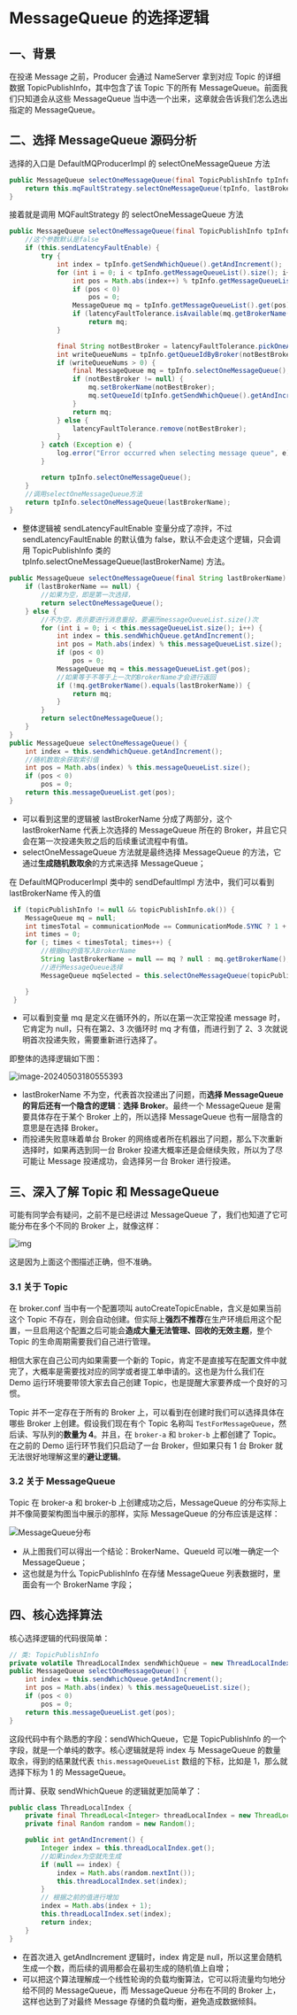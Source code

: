 # MessageQueue 的选择逻辑



## 一、背景

在投递 Message 之前，Producer 会通过 NameServer 拿到对应 Topic 的详细数据 TopicPublishInfo，其中包含了该 Topic 下的所有 MessageQueue。前面我们只知道会从这些 MessageQueue 当中选一个出来，这章就会告诉我们怎么选出指定的 MessageQueue。



## 二、选择 MessageQueue 源码分析

选择的入口是 DefaultMQProducerImpl 的 selectOneMessageQueue 方法

```java
public MessageQueue selectOneMessageQueue(final TopicPublishInfo tpInfo, final String lastBrokerName) {
    return this.mqFaultStrategy.selectOneMessageQueue(tpInfo, lastBrokerName);
}
```



接着就是调用 MQFaultStrategy 的 selectOneMessageQueue 方法

```java
public MessageQueue selectOneMessageQueue(final TopicPublishInfo tpInfo, final String lastBrokerName) {
    //这个参数默认是false
    if (this.sendLatencyFaultEnable) {
        try {
            int index = tpInfo.getSendWhichQueue().getAndIncrement();
            for (int i = 0; i < tpInfo.getMessageQueueList().size(); i++) {
                int pos = Math.abs(index++) % tpInfo.getMessageQueueList().size();
                if (pos < 0)
                    pos = 0;
                MessageQueue mq = tpInfo.getMessageQueueList().get(pos);
                if (latencyFaultTolerance.isAvailable(mq.getBrokerName()))
                    return mq;
            }

            final String notBestBroker = latencyFaultTolerance.pickOneAtLeast();
            int writeQueueNums = tpInfo.getQueueIdByBroker(notBestBroker);
            if (writeQueueNums > 0) {
                final MessageQueue mq = tpInfo.selectOneMessageQueue();
                if (notBestBroker != null) {
                    mq.setBrokerName(notBestBroker);
                    mq.setQueueId(tpInfo.getSendWhichQueue().getAndIncrement() % writeQueueNums);
                }
                return mq;
            } else {
                latencyFaultTolerance.remove(notBestBroker);
            }
        } catch (Exception e) {
            log.error("Error occurred when selecting message queue", e);
        }

        return tpInfo.selectOneMessageQueue();
    }
	//调用selectOneMessageQueue方法
    return tpInfo.selectOneMessageQueue(lastBrokerName);
}
```

- 整体逻辑被 sendLatencyFaultEnable 变量分成了凉拌，不过 sendLatencyFaultEnable 的默认值为 false，默认不会走这个逻辑，只会调用 TopicPublishInfo 类的  tpInfo.selectOneMessageQueue(lastBrokerName) 方法。



```java
public MessageQueue selectOneMessageQueue(final String lastBrokerName) {
    if (lastBrokerName == null) {
        //如果为空，即是第一次选择，
        return selectOneMessageQueue();
    } else {
        //不为空，表示要进行消息重投，要遍历messageQueueList.size()次
        for (int i = 0; i < this.messageQueueList.size(); i++) {
            int index = this.sendWhichQueue.getAndIncrement();
            int pos = Math.abs(index) % this.messageQueueList.size();
            if (pos < 0)
                pos = 0;
            MessageQueue mq = this.messageQueueList.get(pos);
            //如果等于不等于上一次的BrokerName才会进行返回
            if (!mq.getBrokerName().equals(lastBrokerName)) {
                return mq;
            }
        }
        return selectOneMessageQueue();
    }
}
public MessageQueue selectOneMessageQueue() {
    int index = this.sendWhichQueue.getAndIncrement();
    //随机数取余获取索引值
    int pos = Math.abs(index) % this.messageQueueList.size();
    if (pos < 0)
        pos = 0;
    return this.messageQueueList.get(pos);
}
```

- 可以看到这里的逻辑被 lastBrokerName 分成了两部分，这个 lastBrokerName 代表上次选择的 MessageQueue 所在的 Broker，并且它只会在第一次投递失败之后的后续重试流程中有值。
- selectOneMessageQueue 方法就是最终选择 MessageQueue 的方法，它通过**生成随机数取余**的方式来选择 MessageQueue；



在 DefaultMQProducerImpl 类中的 sendDefaultImpl 方法中，我们可以看到 lastBrokerName 传入的值

```java
 if (topicPublishInfo != null && topicPublishInfo.ok()) {
    MessageQueue mq = null;
    int timesTotal = communicationMode == CommunicationMode.SYNC ? 1 + this.defaultMQProducer.getRetryTimesWhenSendFailed() : 1;
    int times = 0;
    for (; times < timesTotal; times++) {
        //根据mq的值写入BrokerName
        String lastBrokerName = null == mq ? null : mq.getBrokerName();
        //进行MessageQueue选择
        MessageQueue mqSelected = this.selectOneMessageQueue(topicPublishInfo, lastBrokerName);

    }
 }
```

- 可以看到变量 mq 是定义在循环外的，所以在第一次正常投递 message 时，它肯定为 null，只有在第2、3 次循环时 mq 才有值，而进行到了 2、3 次就说明首次投递失败，需要重新进行选择了。



即整体的选择逻辑如下图：

![image-20240503180555393](https://ezreal-tuchuang-1312880100.cos.ap-guangzhou.myqcloud.com/article/image-20240503180555393.png)

- lastBrokerName 不为空，代表首次投递出了问题，而**选择 MessageQueue 的背后还有一个隐含的逻辑**：**选择 Broker**。最终一个 MessageQueue 是需要具体存在于某个 Broker 上的，所以选择 MessageQueue 也有一层隐含的意思是在选择 Broker。
- 而投递失败意味着单台 Broker 的网络或者所在机器出了问题，那么下次重新选择时，如果再选到同一台 Broker 投递大概率还是会继续失败，所以为了尽可能让 Message 投递成功，会选择另一台 Broker 进行投递。



## 三、深入了解 Topic 和 MessageQueue

可能有同学会有疑问，之前不是已经讲过 MessageQueue 了，我们也知道了它可能分布在多个不同的 Broker 上，就像这样：

![img](https://ezreal-tuchuang-1312880100.cos.ap-guangzhou.myqcloud.com/article/1712678105948-df0205c2-0fe5-4e92-bdb8-3991dc62fe81.png)

这是因为上面这个图描述正确，但不准确。



### 3.1 关于 Topic

在 broker.conf 当中有一个配置项叫 autoCreateTopicEnable，含义是如果当前这个 Topic 不存在，则会自动创建。但实际上**强烈不推荐**在生产环境启用这个配置，一旦启用这个配置之后可能会**造成大量无法管理、回收的无效主题**，整个 Topic 的生命周期需要我们自己进行管理。

相信大家在自己公司内如果需要一个新的 Topic，肯定不是直接写在配置文件中就完了，大概率是需要找对应的同学或者提工单申请的。这也是为什么我们在 Demo 运行环境要带领大家去自己创建 Topic，也是提醒大家要养成一个良好的习惯。



Topic 并不一定存在于所有的 Broker 上，可以看到在创建时我们可以选择具体在哪些 Broker 上创建。假设我们现在有个 Topic 名称叫 `TestForMessageQueue`，然后读、写队列的**数量为 4**。并且，在 `broker-a` 和 `broker-b` 上都创建了 Topic。在之前的 Demo 运行环节我们只启动了一台 Broker，但如果只有 1 台 Broker 就无法很好地理解这里的**避让逻辑**。



### 3.2 关于 MessageQueue

Topic 在 broker-a 和 broker-b 上创建成功之后，MessageQueue 的分布实际上并不像简要架构图当中展示的那样，实际 MessageQueue 的分布应该是这样：

![MessageQueue分布](https://ezreal-tuchuang-1312880100.cos.ap-guangzhou.myqcloud.com/article/image-20240503185645138.png)

- 从上图我们可以得出一个结论：BrokerName、QueueId 可以唯一确定一个 MessageQueue；
- 这也就是为什么 TopicPublishInfo 在存储 MessageQueue 列表数据时，里面会有一个 BrokerName 字段；



## 四、核心选择算法

核心选择逻辑的代码很简单：

```java
// 类: TopicPublishInfo
private volatile ThreadLocalIndex sendWhichQueue = new ThreadLocalIndex();
public MessageQueue selectOneMessageQueue() {
    int index = this.sendWhichQueue.getAndIncrement();
    int pos = Math.abs(index) % this.messageQueueList.size();
    if (pos < 0)
        pos = 0;
    return this.messageQueueList.get(pos);
}
```

这段代码中有个熟悉的字段：sendWhichQueue，它是 TopicPublishInfo 的一个字段，就是一个单纯的数字。核心逻辑就是将 index 与 MessageQueue 的数量取余，得到的结果就代表 `this.messageQueueList` 数组的下标，比如是 1，那么就选择下标为 1 的 MessageQueue。



而计算、获取  sendWhichQueue 的逻辑就更加简单了：

```java
public class ThreadLocalIndex {
    private final ThreadLocal<Integer> threadLocalIndex = new ThreadLocal<Integer>();
    private final Random random = new Random();

    public int getAndIncrement() {
        Integer index = this.threadLocalIndex.get();
        //如果index为空就先生成
        if (null == index) {
            index = Math.abs(random.nextInt());
            this.threadLocalIndex.set(index);
        }
		// 根据之前的值进行增加
        index = Math.abs(index + 1);
        this.threadLocalIndex.set(index);
        return index;
    }
}
```

- 在首次进入 getAndIncrement 逻辑时，index 肯定是 null，所以这里会随机生成一个数，而后续的调用都会在最初生成的随机值上自增；
- 可以把这个算法理解成一个线性轮询的负载均衡算法，它可以将流量均匀地分给不同的 MessageQueue，而 MessageQueue 分布在不同的 Broker 上，这样也达到了对最终 Message 存储的负载均衡，避免造成数据倾斜。





